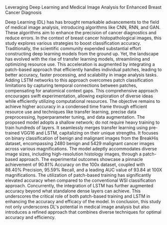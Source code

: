 
Leveraging Deep Learning and Medical Image Analysis for Enhanced Breast Cancer Diagnosis

Deep Learning (DL) has has brought remarkable advancements to the field of medical image analysis, introducing algorithms like CNN, RNN, and GAN. These algorithms aim to enhance the precision of cancer diagnostics and reduce errors. In the context of breast cancer histopathological images, this study explores various strategies to boost classification accuracy.
Traditionally, the scientific community expended substantial effort constructing deep learning models from the ground up. Yet, the landscape has evolved with the rise of transfer learning models, streamlining and optimizing resource use. This acceleration is augmented by integrating a patch-based approach that efficiently handles individual patches, leading to better accuracy, faster processing, and scalability in image analysis tasks. Adding LSTM networks to this approach overcomes patch classification limitations by capturing temporal connections between patches, compensating for anatomical context gaps. This comprehensive approach encourages swift experimentation, allowing exploration of diverse ideas while efficiently utilizing computational resources. The objective remains to achieve higher accuracy in a condensed time frame through efficient resource use and techniques like transfer learning, precise data preprocessing, hyperparameter tuning, and data augmentation.
The proposed model adopts a shallow network; do not require heavy training to train hundreds of layers. It seamlessly merges transfer learning using pre-trained VGG16 and LSTM, capitalizing on their unique strengths. It focuses on binary classification of benign and malignant images from the BreakHis dataset, encompassing 2480 benign and 5429 malignant cancer images across various magnifications. The model adeptly accommodates diverse image sizes, including high-resolution histology images, through a patch-based approach. The experimental outcomes showcase a pinnacle achievement of 90.81% Accuracy on the 100x dataset, coupled with 88.40% Precision, 95.59% Recall, and a leading AUC value of 93.84 at 100X magnifications. The utilization of patch-based training has significantly elevated accuracy when compared to the conventional WSI classification approach. Concurrently, the integration of LSTM has further augmented accuracy beyond what standalone dense layers can achieve. This underscores the critical role of both patch-based training and LSTM in enhancing the accuracy and efficacy of the model. In conclusion, this study not only underscores DL's potential in medical image analysis but also introduces a refined approach that combines diverse techniques for optimal accuracy and efficiency.
